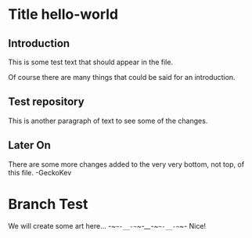 Title hello-world
=================

Introduction
------------
This is some test text that should appear in the file.  

Of course there are many things that could be said for an introduction.

Test repository
---------------
This is another paragraph of text to see some of the changes.

Later On
--------
There are some more changes added to the very very bottom, not top, of this file.
-GeckoKev

Branch Test
===========
We will create some art here...
_-~`~-__-~`~-__-~`~-__-~`~-_
Nice!
